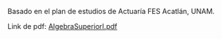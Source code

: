 Basado en el plan de estudios de Actuaría FES Acatlán, UNAM.

Link de pdf: [AlgebraSuperiorI.pdf](https://www.acatlan.unam.mx/files/PlanesDeEstudio/Actuaria/1/AlgebraSuperiorI.pdf)
